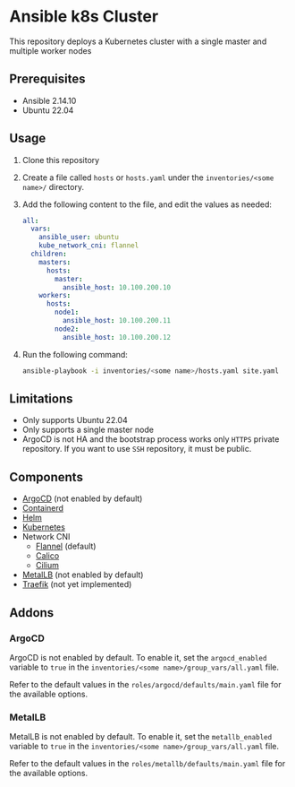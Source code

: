 # Ansible k8s Cluster

This repository deploys a Kubernetes cluster with a single master and multiple worker nodes

## Prerequisites

- Ansible 2.14.10
- Ubuntu 22.04

## Usage

1. Clone this repository
2. Create a file called `hosts` or `hosts.yaml` under the `inventories/<some name>/` directory.
3. Add the following content to the file, and edit the values as needed:

    ```yaml
    all:
      vars:
        ansible_user: ubuntu
        kube_network_cni: flannel
      children:
        masters:
          hosts:
            master:
              ansible_host: 10.100.200.10
        workers:
          hosts:
            node1:
              ansible_host: 10.100.200.11
            node2:
              ansible_host: 10.100.200.12
    ```

4. Run the following command:

    ```bash
    ansible-playbook -i inventories/<some name>/hosts.yaml site.yaml
    ```

## Limitations

- Only supports Ubuntu 22.04
- Only supports a single master node
- ArgoCD is not HA and the bootstrap process works only `HTTPS` private repository. If you want to use `SSH` repository, it must be public.

## Components

- [ArgoCD](https://argoproj.github.io/argo-cd/) (not enabled by default)
- [Containerd](https://containerd.io/)
- [Helm](https://helm.sh/)
- [Kubernetes](https://kubernetes.io/)
- Network CNI
  - [Flannel](https://github.com/flannel-io/flannel) (default)
  - [Calico](https://www.projectcalico.org/)
  - [Cilium](https://cilium.io/)
- [MetalLB](https://metallb.universe.tf/) (not enabled by default)
- [Traefik](https://traefik.io/traefik/) (not yet implemented)

## Addons

### ArgoCD

ArgoCD is not enabled by default. To enable it, set the `argocd_enabled` variable to `true` in the `inventories/<some name>/group_vars/all.yaml` file.

Refer to the default values in the `roles/argocd/defaults/main.yaml` file for the available options.

### MetalLB

MetalLB is not enabled by default. To enable it, set the `metallb_enabled` variable to `true` in the `inventories/<some name>/group_vars/all.yaml` file.

Refer to the default values in the `roles/metallb/defaults/main.yaml` file for the available options.
